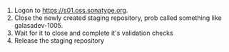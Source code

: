 1. Logon to https://s01.oss.sonatype.org.
2. Close the newly created staging repository,  prob called something like galasadev-1005.
3. Wait for it to close and complete it's validation checks
4. Release the staging repository